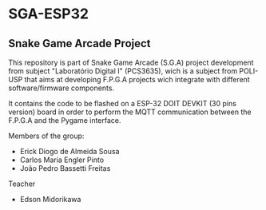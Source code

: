 # SGA-ESP32

## Snake Game Arcade Project

This repository is part of Snake Game Arcade (S.G.A) project development from subject "Laboratório Digital I" (PCS3635), wich is a subject from POLI-USP that aims at developing F.P.G.A projects wich integrate with different software/firmware components.

It contains the code to be flashed on a ESP-32 DOIT DEVKIT (30 pins version) board in order to perform the MQTT communication between the F.P.G.A and the Pygame interface.

Members of the group:

- Erick Diogo de Almeida Sousa 
- Carlos Maria Engler Pinto  
- João Pedro Bassetti Freitas

Teacher
- Edson Midorikawa


